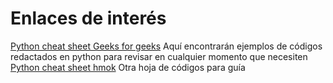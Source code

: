 # Enlaces de interés

[Python cheat sheet Geeks for geeks](https://www.geeksforgeeks.org/python-cheat-sheet/) Aquí encontrarán ejemplos de códigos redactados en python para revisar en cualquier momento que necesiten\
[Python cheat sheet hmok](https://github.com/hmok/Tutorials/blob/master/beginnersPythonCheatSheet.ipynb) Otra hoja de códigos para guía
